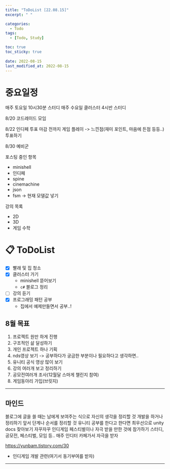 ```yaml
---
title: "ToDoList [22.08.15]"
excerpt: " "

categories:
  - Todo
tags:
  - [Todo, Study]

toc: true
toc_sticky: true
 
date: 2022-08-15
last_modified_at: 2022-08-15
---
```


# 중요일정

매주 토요일 10시30분 스터디
매주 수요일 클러스터 4시반 스터디

8/20 코드레이드 모임

8/22 인디페 투표 마감 전까지 게임 플레이 -> 느낀점(재미 포인트, 마음에 든점 등등..) 투표하기

8/30 예비군

포스팅 중인 항목
- minishell
- 인디페
- spine
- cinemachine
- json
- fsm -> 현재 모델값 넣기

강의 목록
- 2D
- 3D
- 게임 수학

# 📋 ToDoList  

- [x] 빨래 및 집 청소
- [x] 클러스터 가기
  - minishell 뜯어보기
  - `c#` 블로그 정리
- [ ] 강의 듣기
- [x] 프로그래밍 패턴 공부
  - 집에서 예제만들면서 공부..!

## 8월 목표  

1. 프로젝트 원만 하게 진행
2. 구조적인 삶 달성하기
3. 개인 프로젝트 하나 기획
4. nds영상 보기 -> 공부하다가 궁금한 부분이나 필요하다고 생각하면..
5. 유니티 공식 영상 많이 보기
6. 강의 여러개 보고 정리하기
7. 공모전여러개 조사(12월달 스마게 챌린지 참여)
8.  게임동아리 가입(브릿지)

---

## 마인드

블로그에 글을 쓸 때는 남에게 보여주는 식으로 자신의 생각을 정리할 것
개발을 하거나 정리하기 앞서 단계나 순서를 정리할 것
유니티 공부를 한다고 한다면 최우선으로 unity docs 찾아보기
자꾸자꾸 인디게임 페스티벌이나 자극 받을 만한 것에 참가하기
스터디, 공모전, 페스티벌, 모임 등..
매주 인디터 카페가서 자극을 받자

https://yunbam.tistory.com/30
- 인디게임 개발 관련(여기서 동기부여를 받자)

---
